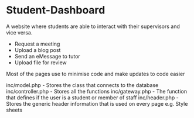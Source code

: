 Student-Dashboard
=================

A website where students are able to interact with their supervisors and vice versa.

- Request a meeting
- Upload a blog post
- Send an eMessage to tutor
- Upload file for review

Most of the pages use <?php require();?> to minimise code and make updates to code easier

inc/model.php - Stores the class that connects to the database
inc/controller.php - Stores all the functions
inc/gateway.php - The function that defines if the user is a student or member of staff
inc/header.php - Stores the generic header information that is used on every page e.g. Style sheets

